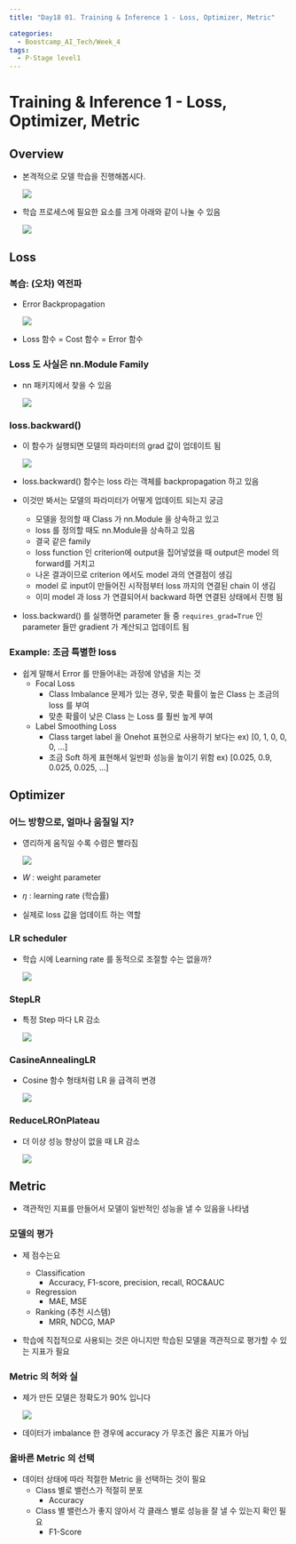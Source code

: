 ```yaml
---
title: "Day18 01. Training & Inference 1 - Loss, Optimizer, Metric"

categories:
  - Boostcamp_AI_Tech/Week_4
tags:
  - P-Stage level1
---
```


# Training & Inference 1 - Loss, Optimizer, Metric

## Overview

- 본격적으로 모델 학습을 진행해봅시다.

    ![]({{site.url}}/assets/images/boostcamp/2021-08-26-09-55-30.png)

- 학습 프로세스에 필요한 요소를 크게 아래와 같이 나눌 수 있음

    ![]({{site.url}}/assets/images/boostcamp/2021-08-26-09-56-03.png)

## Loss

### 복습: (오차) 역전파

- Error Backpropagation

    ![]({{site.url}}/assets/images/boostcamp/2021-08-26-09-56-52.png)

- Loss 함수 = Cost 함수 = Error 함수

### Loss 도 사실은 nn.Module Family

- nn 패키지에서 찾을 수 있음

    ![]({{site.url}}/assets/images/boostcamp/2021-08-26-09-59-25.png)

### loss.backward()

- 이 함수가 실행되면 모델의 파라미터의 grad 값이 업데이트 됨

    ![]({{site.url}}/assets/images/boostcamp/2021-08-26-10-01-26.png)

- loss.backward() 함수는 loss 라는 객체를 backpropagation 하고 있음
- 이것만 봐서는 모델의 파라미터가 어떻게 업데이트 되는지 궁금
  - 모델을 정의할 때 Class 가 nn.Module 을 상속하고 있고
  - loss 를 정의할 때도 nn.Module을 상속하고 있음
  - 결국 같은 family
  - loss function 인 criterion에 output을 집어넣었을 때 output은 model 의 forward를 거치고
  - 나온 결과이므로 criterion 에서도 model 과의 연결점이 생김
  - model 로 input이 만들어진 시작점부터 loss 까지의 연결된 chain 이 생김
  - 이미 model 과 loss 가 연결되어서 backward 하면 연결된 상태에서 진행 됨

- loss.backward() 를 실행하면 parameter 들 중 `requires_grad=True` 인 parameter 들만 gradient 가 계산되고 업데이트 됨

### Example: 조금 특별한 loss

- 쉽게 말해서 Error 를 만들어내는 과정에 양념을 치는 것
  - Focal Loss
    - Class Imbalance 문제가 있는 경우, 맞춘 확률이 높은 Class 는 조금의 loss 를 부여
    - 맞춘 확률이 낮은 Class 는 Loss 를 훨씬 높게 부여
  - Label Smoothing Loss
    - Class target label 을 Onehot 표현으로 사용하기 보다는 ex) [0, 1, 0, 0, 0, ...]
    - 조금 Soft 하게 표현해서 일반화 성능을 높이기 위함 ex) [0.025, 0.9, 0.025, 0.025, ...]

## Optimizer

### 어느 방향으로, 얼마나 움질일 지?

- 영리하게 움직일 수록 수렴은 빨라짐

    ![]({{site.url}}/assets/images/boostcamp/2021-08-26-10-15-15.png)

- $W$ : weight parameter
- $\eta$ : learning rate (학습률)
- 실제로 loss 값을 업데이트 하는 역할

### LR scheduler

- 학습 시에 Learning rate 를 동적으로 조절할 수는 없을까?

    ![]({{site.url}}/assets/images/boostcamp/2021-08-26-10-16-42.png)

### StepLR

- 특정 Step 마다 LR 감소

    ![]({{site.url}}/assets/images/boostcamp/2021-08-26-10-18-00.png)

### CasineAnnealingLR

- Cosine 함수 형태처럼 LR 을 급격히 변경

    ![]({{site.url}}/assets/images/boostcamp/2021-08-26-10-18-48.png)

### ReduceLROnPlateau

- 더 이상 성능 향상이 없을 때 LR 감소

    ![]({{site.url}}/assets/images/boostcamp/2021-08-26-10-20-11.png)

## Metric

- 객관적인 지표를 만들어서 모델이 일반적인 성능을 낼 수 있음을 나타냄

### 모델의 평가

- 제 점수는요
    - Classification
      - Accuracy, F1-score, precision, recall, ROC&AUC
    - Regression
      - MAE, MSE
    - Ranking (추천 시스템)
      - MRR, NDCG, MAP

- 학습에 직접적으로 사용되는 것은 아니지만 학습된 모델을 객관적으로 평가할 수 있는 지표가 필요

### Metric 의 허와 실

- 제가 만든 모델은 정확도가 90% 입니다

    ![]({{site.url}}/assets/images/boostcamp/2021-08-26-10-26-02.png)

- 데이터가 imbalance 한 경우에 accuracy 가 무조건 옳은 지표가 아님

### 올바른 Metric 의 선택

- 데이터 상태에 따라 적절한 Metric 을 선택하는 것이 필요
    - Class 별로 밸런스가 적절히 분포
      - Accuracy
    - Class 별 밸런스가 좋지 않아서 각 클래스 별로 성능을 잘 낼 수 있는지 확인 필요
      - F1-Score





